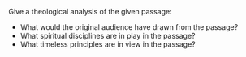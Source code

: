 Give a theological analysis of the given passage:
* What would the original audience have drawn from the passage?
* What spiritual disciplines are in play in the passage?
* What timeless principles are in view in the passage?
